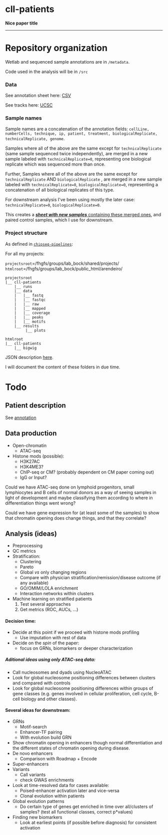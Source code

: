 cll-patients
============

**Nice paper title**

-----------


# Repository organization

Wetlab and sequenced sample annotations are in `/metadata`.

Code used in the analysis will be in `/src`

### Data
See annotation sheet here: [CSV](metadata/cll-patients.sample_annotation.csv)

See tracks here: [UCSC](http://genome.ucsc.edu/cgi-bin/hgTracks?org=human&hgt.customText=http://www.biomedical-sequencing.at/bocklab/arendeiro/cll-patients/bigWig/trackHub_hg19.curated.txt)

### Sample names
Sample names are a concatenation of the annotation fields: `cellLine, numberCells, technique, ip, patient, treatment, biologicalReplicate, technicalReplicate, genome`. 

Samples where all of the above are the same except for `technicalReplicate` (same sample sequenced twice independently), are merged in a new sample labeled with `technicalReplicate=0`, representing one biological replicate which was sequenced more than once. 

Further, Samples where all of the above are the same except for `technicalReplicate` AND `biologicalReplicate` , are merged in a new sample labeled with `technicalReplicate=0`, `biologicalReplicate=0`, representing a concatenation of all biological replicates of this type.

For downstream analysis I've been using mostly the later case: `technicalReplicate=0`, `biologicalReplicate=0`.

This creates a [***sheet with new samples*** containing these merged ones](https://github.com/ComputationalEpigenetics/cll-patients/blob/master/metadata/cll-patients.replicates.annotation_sheet.csv), and paired control samples, which I use for downstream.

### Project structure
As defined in [`chipseq-pipelines`](https://github.com/afrendeiro/chipseq-pipelines):

For all my projects:

`projectsroot`=/fhgfs/groups/lab_bock/shared/projects/
`htmlroot`=/fhgfs/groups/lab_bock/public_html/arendeiro/

```
projectsroot
|__ cll-patients
    |__ runs
    |__ data
    |   |__ fastq
    |   |__ fastqc
    |   |__ raw
    |   |__ mapped
    |   |__ coverage
    |   |__ peaks
    |   |__ motifs
    |__ results
         |__ plots

htmlroot
|__ cll-patients
    |__ bigwig
```
JSON description [here](https://github.com/ComputationalEpigenetics/cll-patients/blob/master/metadata/projectPaths.json).

I will document the content of these folders in due time.


# Todo

## Patient description
See [annotation](metadata/patient_clinical_annotation.csv)

## Data production
+ Open-chromatin
    + ATAC-seq
+ Histone mods (possible):
    + H3K27AC
    + H3K4ME3?
    + ChIP-seq or CM? (probably dependent on CM paper coming out)
    + IgG or Input?

Could we have ATAC-seq done on lymphoid progenitors, small lymphiocytes and B cells of normal donors as a way of seeing samples in light of development and maybe classifying them according to where in differentiation things went wrong?

Could we have gene expression for (at least some of the samples) to show that chromatin opening does change things, and that they correlate?

## Analysis (ideas)
+ Preprocessing
+ QC metrics
+ Stratification:
    + Clustering
    + Pareto
    + Global *vs* only changing regions
    + Compare with physician stratification/remission/disease outcome (if any available)
    + GO/OMIM/LOLA enrichment
    + Interaction networks within clusters
+ Machine learning on stratified patients
    1. Test several approaches
    2. Get metrics (ROC, AUCs, ...)

#### Decision time:
+ Decide at this point if we proceed with histone mods profiling
    + Use imputation with rest of data
+ Decide on the *spin* of the paper:
    + focus on GRNs, biomarkers or deeper characterization

##### Aditional ideas using only ATAC-seq data:
+ Call nucleosomes and dyads using NucleoATAC
+ Look for global nucleosome positioning differences between clusters and compared with controls
+ Look for global nucleosome positioning differences within groups of gene classes (e.g. genes involved in cellular proliferation, cell cycle, B-cell biology and other classes).

#### Several ideas for downstream:
+ GRNs
    + Motif-search
    + Enhancer-TF pairing
    + With evolution build GRN
+ Show chromatin opening in enhancers though normal differentiation and the different states of chromatin opening during disease.
+ De novo enhancers
    + Comparison with Roadmap + Encode
+ Super-enhancers
+ Variants
    + Call variants
    + check GWAS enrichments
+ Look at time-resolved data for cases available:
    + Poised-enhancer activation later and vice-versa
    + Clonal evolution within patients
+ Global evolution patterns
    + Do certain type of genes get enriched in time over all/clusters of samples? (test all functional classes, correct p*values)
+ Finding new biomarkers
    + Look at earliest points (if possible before diagnosis) for consistent activation

